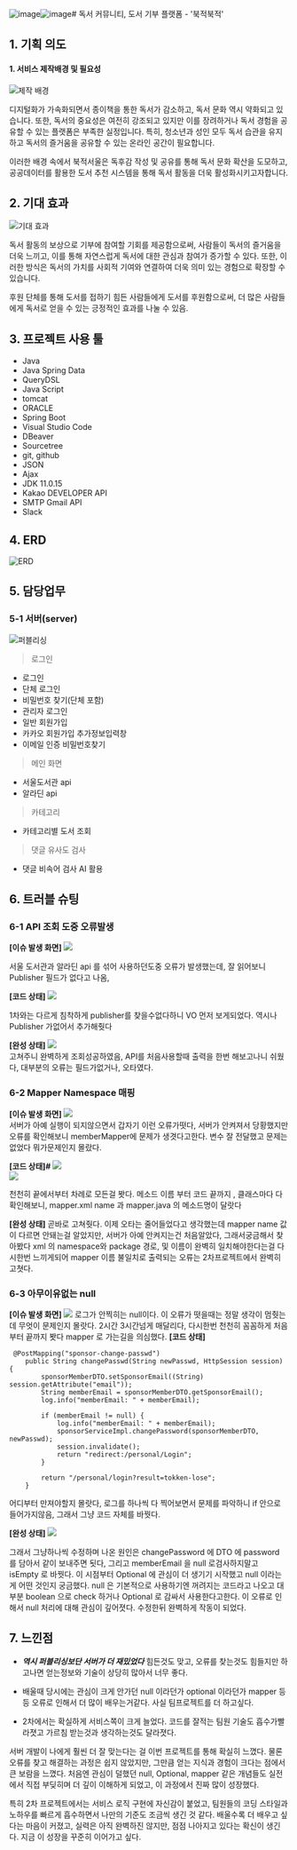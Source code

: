 ![image](https://github.com/user-attachments/assets/1f8c67cc-e3f4-473a-84d2-2bc19548e92a)![image](https://github.com/user-attachments/assets/eb48a0d8-11e0-4d07-9bef-a69ec93aa87f)# 독서 커뮤니티, 도서 기부 플랫폼 - '북적북적'

## 1. 기획 의도

#### 1. 서비스 제작배경 및 필요성

![제작 배경](temp-statistics.png)

디지털화가 가속화되면서 종이책을 통한 독서가 감소하고, 독서 문화 역시 약화되고 있습니다. 
또한, 독서의 중요성은 여전히 강조되고 있지만 이를 장려하거나 독서 경험을 공유할 수 있는 플랫폼은 부족한 실정입니다.
특히, 청소년과 성인 모두 독서 습관을 유지하고 독서의 즐거움을 공유할 수 있는 온라인 공간이 필요합니다. 

이러한 배경 속에서 북적서울은 독후감 작성 및 공유를 통해 독서 문화 확산을 도모하고, 공공데이터를 활용한 도서 추천 시스템을 통해 독서 활동을 더욱 활성화시키고자합니다.



## 2. 기대 효과

![기대 효과](temp-whyuseus.png)

독서 활동의 보상으로 기부에 참여할 기회를 제공함으로써, 사람들이 독서의 즐거움을 더욱 느끼고, 이를 통해 자연스럽게 독서에 대한 관심과 참여가 증가할 수 있다. 또한, 이러한 방식은 독서의 가치를 사회적 기여와 연결하여 더욱 의미 있는 경험으로 확장할 수 있습니다.

후원 단체를 통해 도서를 접하기 힘든 사람들에게 도서를 후원함으로써, 더 많은 사람들에게 독서로 얻을 수 있는 긍정적인 효과를 나눌 수 있음.



## 3. 프로젝트 사용 툴

-   Java
-   Java Spring Data
-   QueryDSL
-   Java Script
-   tomcat
-   ORACLE
-   Spring Boot
-   Visual Studio Code
-   DBeaver
-   Sourcetree
-   git, github
-   JSON
-   Ajax
-   JDK 11.0.15
-   Kakao DEVELOPER API
-   SMTP Gmail API
-   Slack

## 4. ERD

![ERD](../)

## 5. 담당업무

### 5-1 서버(server)

![퍼블리싱](../)

> 로그인

-   로그인 
-   단체 로그인 
-   비밀번호 찾기(단체 포함)
-   관리자 로그인
-   일반 회원가입
-   카카오 회원가입 추가정보입력창
-   이메일 인증 비밀번호찾기
  

> 메인 화면

-   서울도서관 api
-   알라딘 api


> 카테고리
- 카테고리별 도서 조회

> 댓글 유사도 검사
> 
- 댓글 비속어 검사 AI 활용

## 6. 트러블 슈팅


### 6-1 API 조회 도중 오류발생

**[이슈 발생 화면]**
<img src="https://github.com/catcatsang/bookjeogseoul-server/blob/master/OpenAPI-error.png"><br>

서울 도서관과 알라딘 api 를 섞어 사용하던도중 오류가 발생했는데, 잘 읽어보니 Publisher 필드가 없다고 나옴, 

**[코드 상태]**
<img src="https://github.com/catcatsang/bookjeogseoul-server/blob/master/vo%20%EC%97%86%EB%8A%94%20%EC%82%AC%EC%A7%84.png"><br>

1차와는 다르게 침착하게 publisher를 찾을수없다하니 VO 먼저 보게되었다. 역시나 Publisher 가없어서 추가해줫다

**[완성 상태]**
<img src="https://github.com/catcatsang/bookjeogseoul-server/blob/master/bookinfo%20%EC%88%98%EC%A0%95.png"><br>
고쳐주니 완벽하게 조회성공하였음, 
API를 처음사용할때 출력을 한번 해보고나니 쉬웠다, 대부분의 오류는 필드가없거나, 오타였다.
<br>

### 6-2 Mapper Namespace 매핑

**[이슈 발생 화면]**
<img src="https://github.com/catcatsang/bookjeogseoul-server/blob/master/mapper%20%EC%98%A4%EB%A5%98%20%EB%A1%9C%EA%B7%B8.png"><br>
서버가 아예 실행이 되지않으면서 갑자기 이런 오류가떳다, 서버가 안켜져서 당황했지만 오류를 확인해보니 
memberMapper에 문제가 생겻다고한다. 변수 잘 전달했고 문제는없었다 뭐가문제인지 몰랐다.

**[코드 상태]#**
<img src="https://github.com/catcatsang/bookjeogseoul-server/blob/master/mapper%20%EC%98%A4%EB%A5%98%20mapper%EC%AA%BD.png"><br>
<img src="https://github.com/catcatsang/bookjeogseoul-server/blob/master/mapper%20%EC%9D%B4%EB%A6%84%20.png"><br>

천천히 끝에서부터 차례로 모든걸 봣다. 메소드 이름 부터 코드 끝까지 , 클래스마다 다 확인해보니, mapper.xml name 과 mapper.java 의 메소드명이 달랏다

**[완성 상태]**
곧바로 고쳐줫다. 이제 오타는 줄어들었다고 생각했는데 mapper name 값이 다르면 안돼는걸 알았지만, 서버가 아예 안켜지는건 처음알았다, 그래서궁금해서 찾아봤다
xml 의 namespace와 package 경로, 및 이름이 완벽히 일치해야한다는걸 다시한번 느끼게되어 mapper 이름 불일치로 출력되는 오류는 2차프로젝트에서 완벽히 고쳣다.


### 6-3 아무이유없는 null

**[이슈 발생 화면]**
<img src="https://github.com/catcatsang/bookjeogseoul-server/blob/master/no%20reason%20null.png">
로그가 안찍히는 null이다. 이 오류가 떳을때는 정말 생각이 멈췃는데 무엇이 문제인지 몰랏다. 2시간 3시간넘게 매달리다, 다시한번 천천히 꼼꼼하게 처음부터 끝까지 봣다 
mapper 로 가는길을 의심했다. 
**[코드 상태]**
```
 @PostMapping("sponsor-change-passwd")
    public String changePasswd(String newPasswd, HttpSession session) {
        sponsorMemberDTO.setSponsorEmail((String) session.getAttribute("email"));
        String memberEmail = sponsorMemberDTO.getSponsorEmail();
        log.info("memberEmail: " + memberEmail);

        if (memberEmail != null) {
            log.info("memberEmail: " + memberEmail);
            sponsorServiceImpl.changePassword(sponsorMemberDTO, newPasswd);
            session.invalidate();
            return "redirect:/personal/Login";
        }

        return "/personal/login?result=tokken-lose";
    }
```


어디부터 만져야할지 몰랏다, 로그를 하나씩 다 찍어보면서 문제를 파악하니 if 안으로 들어가지않음, 그래서 그냥 코드 자체를 바꿧다. 

**[완성 상태]**
<img src="https://github.com/catcatsang/bookjeogseoul-server/blob/master/null%20%EC%98%A4%EB%A5%98%20%ED%95%B4%EA%B2%B0.png"><br>

그래서 그냥하나씩 수정하며 나온 원인은 changePassword 에 DTO 에 password 를 담아서 같이 보내주면 됫다, 그리고 memberEmail 을 null 로검사하지말고 isEmpty 로 바꿧다. 
이 시점부터 Optional 에 관심이 더 생기기 시작했고 null 이라는게 어떤 것인지 궁금했다. null 은 기본적으로 사용하기엔 꺼려지는 코드라고 나오고 대부분 boolean 으로 check 하거나 Optional 로 감싸서 사용한다고한다.
이 오류로 인해서 null 처리에 대해 관심이 깊어졋다.
수정한뒤 완벽하게 작동이 되었다.







## 7. 느낀점

-   ***역시 퍼블리싱보단 서버가 더 재밌었다*** 힘든것도 맞고, 오류를 찾는것도 힘들지만 하고나면 얻는정보와 기술이 상당히 많아서 너무 좋다.

-   배울때 당시에는 관심이 크게 안가던 null 이라던가 optional 이라던가 mapper 등등 오류로 인해서 더 많이 배우는거같다. 사실 팀프로젝트를 더 하고싶다.

-   2차에서는 확실하게 서비스쪽이 크게 늘었다. 코드를 잘적는 팀원 기술도 흡수가빨라졋고 가르침 받는것과 생각하는것도 달라졋다.

서버 개발이 나에게 훨씬 더 잘 맞는다는 걸 이번 프로젝트를 통해 확실히 느꼈다. 물론 오류를 찾고 해결하는 과정은 쉽지 않았지만, 그만큼 얻는 지식과 경험이 크다는 점에서 큰 보람을 느꼈다. 처음엔 관심이 덜했던 null, Optional, mapper 같은 개념들도 실전에서 직접 부딪히며 더 깊이 이해하게 되었고, 이 과정에서 진짜 많이 성장했다.

특히 2차 프로젝트에서는 서비스 로직 구현에 자신감이 붙었고, 팀원들의 코딩 스타일과 노하우를 빠르게 흡수하면서 나만의 기준도 조금씩 생긴 것 같다. 배울수록 더 배우고 싶다는 마음이 커졌고,  실력은 아직 완벽하진 않지만, 점점 나아지고 있다는 확신이 생긴다. 지금 이 성장을 꾸준히 이어가고 싶다.
